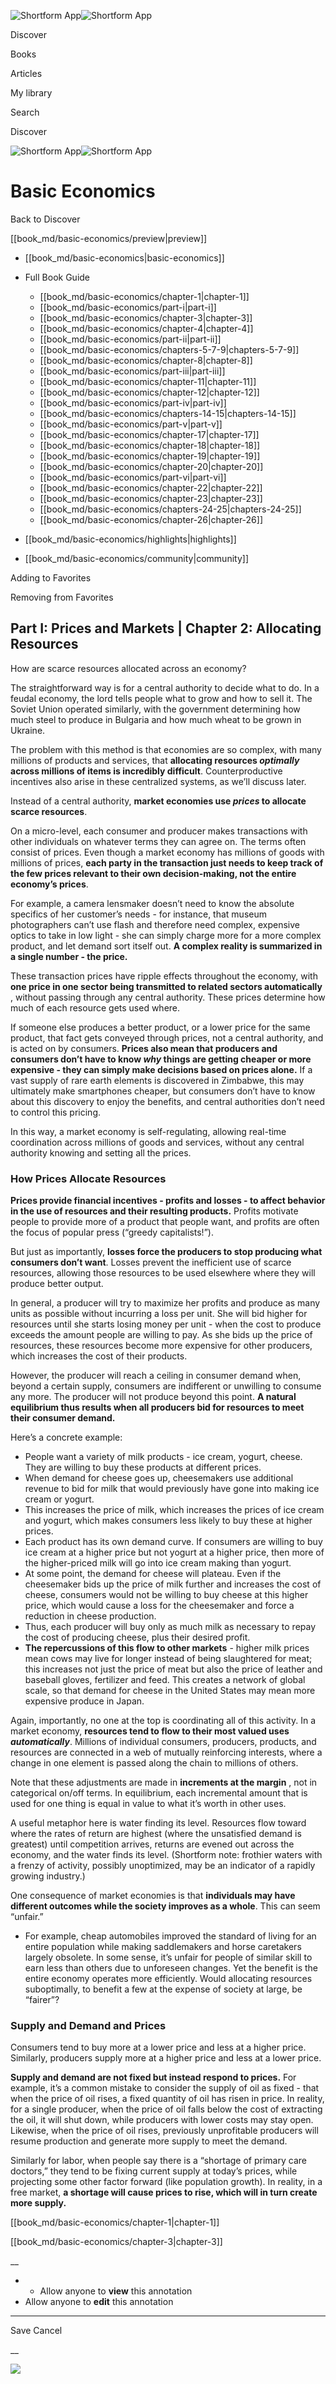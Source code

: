 ![Shortform App](/img/logo.36a2399e.svg)![Shortform App](/img/logo-dark.70c1b072.svg)

Discover

Books

Articles

My library

Search

Discover

![Shortform App](/img/logo.36a2399e.svg)![Shortform App](/img/logo-dark.70c1b072.svg)

# Basic Economics

Back to Discover

[[book_md/basic-economics/preview|preview]]

  * [[book_md/basic-economics|basic-economics]]
  * Full Book Guide

    * [[book_md/basic-economics/chapter-1|chapter-1]]
    * [[book_md/basic-economics/part-i|part-i]]
    * [[book_md/basic-economics/chapter-3|chapter-3]]
    * [[book_md/basic-economics/chapter-4|chapter-4]]
    * [[book_md/basic-economics/part-ii|part-ii]]
    * [[book_md/basic-economics/chapters-5-7-9|chapters-5-7-9]]
    * [[book_md/basic-economics/chapter-8|chapter-8]]
    * [[book_md/basic-economics/part-iii|part-iii]]
    * [[book_md/basic-economics/chapter-11|chapter-11]]
    * [[book_md/basic-economics/chapter-12|chapter-12]]
    * [[book_md/basic-economics/part-iv|part-iv]]
    * [[book_md/basic-economics/chapters-14-15|chapters-14-15]]
    * [[book_md/basic-economics/part-v|part-v]]
    * [[book_md/basic-economics/chapter-17|chapter-17]]
    * [[book_md/basic-economics/chapter-18|chapter-18]]
    * [[book_md/basic-economics/chapter-19|chapter-19]]
    * [[book_md/basic-economics/chapter-20|chapter-20]]
    * [[book_md/basic-economics/part-vi|part-vi]]
    * [[book_md/basic-economics/chapter-22|chapter-22]]
    * [[book_md/basic-economics/chapter-23|chapter-23]]
    * [[book_md/basic-economics/chapters-24-25|chapters-24-25]]
    * [[book_md/basic-economics/chapter-26|chapter-26]]
  * [[book_md/basic-economics/highlights|highlights]]
  * [[book_md/basic-economics/community|community]]



Adding to Favorites 

Removing from Favorites 

## Part I: Prices and Markets | Chapter 2: Allocating Resources

How are scarce resources allocated across an economy?

The straightforward way is for a central authority to decide what to do. In a feudal economy, the lord tells people what to grow and how to sell it. The Soviet Union operated similarly, with the government determining how much steel to produce in Bulgaria and how much wheat to be grown in Ukraine.

The problem with this method is that economies are so complex, with many millions of products and services, that **allocating resources _optimally_ across millions of items is incredibly difficult**. Counterproductive incentives also arise in these centralized systems, as we’ll discuss later.

Instead of a central authority, **market economies use _prices_ to allocate scarce resources**.

On a micro-level, each consumer and producer makes transactions with other individuals on whatever terms they can agree on. The terms often consist of prices. Even though a market economy has millions of goods with millions of prices, **each party in the transaction just needs to keep track of the few prices relevant to their own decision-making, not the entire economy’s prices**.

For example, a camera lensmaker doesn’t need to know the absolute specifics of her customer’s needs - for instance, that museum photographers can’t use flash and therefore need complex, expensive optics to take in low light - she can simply charge more for a more complex product, and let demand sort itself out. **A complex reality is summarized in a single number - the price.**

These transaction prices have ripple effects throughout the economy, with **one price in one sector being transmitted to related sectors automatically** , without passing through any central authority. These prices determine how much of each resource gets used where.

If someone else produces a better product, or a lower price for the same product, that fact gets conveyed through prices, not a central authority, and is acted on by consumers. **Prices also mean that producers and consumers don’t have to know _why_ things are getting cheaper or more expensive - they can simply make decisions based on prices alone.** If a vast supply of rare earth elements is discovered in Zimbabwe, this may ultimately make smartphones cheaper, but consumers don’t have to know about this discovery to enjoy the benefits, and central authorities don’t need to control this pricing.

In this way, a market economy is self-regulating, allowing real-time coordination across millions of goods and services, without any central authority knowing and setting all the prices.

### How Prices Allocate Resources

**Prices provide financial incentives - profits and losses - to affect behavior in the use of resources and their resulting products.** Profits motivate people to provide more of a product that people want, and profits are often the focus of popular press (“greedy capitalists!”).

But just as importantly, **losses force the producers to stop producing what consumers don’t want**. Losses prevent the inefficient use of scarce resources, allowing those resources to be used elsewhere where they will produce better output.

In general, a producer will try to maximize her profits and produce as many units as possible without incurring a loss per unit. She will bid higher for resources until she starts losing money per unit - when the cost to produce exceeds the amount people are willing to pay. As she bids up the price of resources, these resources become more expensive for other producers, which increases the cost of their products.

However, the producer will reach a ceiling in consumer demand when, beyond a certain supply, consumers are indifferent or unwilling to consume any more. The producer will not produce beyond this point. **A natural equilibrium thus results when all producers bid for resources to meet their consumer demand.**

Here’s a concrete example:

  * People want a variety of milk products - ice cream, yogurt, cheese. They are willing to buy these products at different prices.
  * When demand for cheese goes up, cheesemakers use additional revenue to bid for milk that would previously have gone into making ice cream or yogurt.
  * This increases the price of milk, which increases the prices of ice cream and yogurt, which makes consumers less likely to buy these at higher prices.
  * Each product has its own demand curve. If consumers are willing to buy ice cream at a higher price but not yogurt at a higher price, then more of the higher-priced milk will go into ice cream making than yogurt.
  * At some point, the demand for cheese will plateau. Even if the cheesemaker bids up the price of milk further and increases the cost of cheese, consumers would not be willing to buy cheese at this higher price, which would cause a loss for the cheesemaker and force a reduction in cheese production.
  * Thus, each producer will buy only as much milk as necessary to repay the cost of producing cheese, plus their desired profit.
  * **The repercussions of this flow to other markets** \- higher milk prices mean cows may live for longer instead of being slaughtered for meat; this increases not just the price of meat but also the price of leather and baseball gloves, fertilizer and feed. This creates a network of global scale, so that demand for cheese in the United States may mean more expensive produce in Japan.



Again, importantly, no one at the top is coordinating all of this activity. In a market economy, **resources tend to flow to their most valued uses _automatically_**. Millions of individual consumers, producers, products, and resources are connected in a web of mutually reinforcing interests, where a change in one element is passed along the chain to millions of others.

Note that these adjustments are made in **increments at the margin** , not in categorical on/off terms. In equilibrium, each incremental amount that is used for one thing is equal in value to what it’s worth in other uses.

A useful metaphor here is water finding its level. Resources flow toward where the rates of return are highest (where the unsatisfied demand is greatest) until competition arrives, returns are evened out across the economy, and the water finds its level. (Shortform note: frothier waters with a frenzy of activity, possibly unoptimized, may be an indicator of a rapidly growing industry.)

One consequence of market economies is that **individuals may have different outcomes while the society improves as a whole**. This can seem “unfair.”

  * For example, cheap automobiles improved the standard of living for an entire population while making saddlemakers and horse caretakers largely obsolete. In some sense, it’s unfair for people of similar skill to earn less than others due to unforeseen changes. Yet the benefit is the entire economy operates more efficiently. Would allocating resources suboptimally, to benefit a few at the expense of society at large, be “fairer”?



### Supply and Demand and Prices

Consumers tend to buy more at a lower price and less at a higher price. Similarly, producers supply more at a higher price and less at a lower price.

**Supply and demand are not fixed but instead respond to prices.** For example, it’s a common mistake to consider the supply of oil as fixed - that when the price of oil rises, a fixed quantity of oil has risen in price. In reality, for a single producer, when the price of oil falls below the cost of extracting the oil, it will shut down, while producers with lower costs may stay open. Likewise, when the price of oil rises, previously unprofitable producers will resume production and generate more supply to meet the demand.

Similarly for labor, when people say there is a “shortage of primary care doctors,” they tend to be fixing current supply at today’s prices, while projecting some other factor forward (like population growth). In reality, in a free market, **a shortage will cause prices to rise, which will in turn create more supply.**

[[book_md/basic-economics/chapter-1|chapter-1]]

[[book_md/basic-economics/chapter-3|chapter-3]]

__

  *   * Allow anyone to **view** this annotation
  * Allow anyone to **edit** this annotation



* * *

Save Cancel

__




![](https://bat.bing.com/action/0?ti=56018282&Ver=2&mid=d4552e3b-53e8-44f2-8266-f1b20d9432e8&sid=201ffde0635411ee902411d77b750559&vid=20202bf0635411ee9ac03f2e618b0b9f&vids=0&msclkid=N&pi=0&lg=en-US&sw=800&sh=600&sc=24&nwd=1&tl=Shortform%20%7C%20Basic%20Economics&p=https%3A%2F%2Fwww.shortform.com%2Fapp%2Fbook%2Fbasic-economics%2Fpart-i&r=&lt=526&evt=pageLoad&sv=1&rn=857499)
